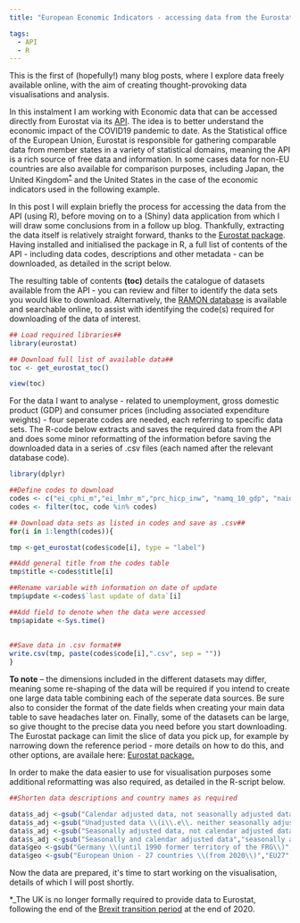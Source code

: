 ```yaml
---
title: "European Economic Indicators - accessing data from the Eurostat API"

tags:
  - API
  - R
---
```


This is the first of (hopefully!) many blog posts, where I explore data freely available online, with the aim of creating thought-provoking data visualisations and analysis.  

In this instalment I am working with Economic data that can be accessed directly from Eurostat via its [API](https://ec.europa.eu/eurostat/online-help/public/en/API_06_DataQuery_en/). The idea is to better understand the economic impact of the COVID19 pandemic to date. As the Statistical office of the European Union, Eurostat is responsible for gathering comparable data from member states in a variety of statistical domains, meaning the API is a rich source of free data and information. In some cases data for non-EU countries are also available for comparison purposes, including Japan, the United Kingdom<sup>[*](#myfootnote)</sup> and the United States in the case of the economic indicators used in the following example.  

In this post I will explain briefly the process for accessing the data from the API (using R), before moving on to a (Shiny) data application from which I will draw some conclusions from in a follow up blog. Thankfully, extracting the data itself is relatively straight forward, thanks to the [Eurostat package](http://ropengov.github.io/eurostat/articles/website/eurostat_tutorial.html). Having installed and initialised the package in R, a full list of contents of the API - including data codes, descriptions and other metadata - can be downloaded, as detailed in the script below.  

The resulting table of contents **(toc)** details the catalogue of datasets available from the API - you can review and filter to identify the data sets you would like to download. Alternatively, the [RAMON database](https://ec.europa.eu/eurostat/ramon/nomenclatures/index.cfm?TargetUrl=LST_NOM&StrGroupCode=SCL&StrLanguageCode=EN) is available and searchable online, to assist with identifying the code(s) required for downloading of the data of interest.

```r
## Load required libraries##
library(eurostat)

## Download full list of available data##
toc <- get_eurostat_toc()

view(toc)

```
  
For the data I want to analyse - related to unemployment, gross domestic product (GDP) and consumer prices (including associated expenditure weights) - four seperate codes are needed, each referring to specific data sets. The R-code below extracts and saves the required data from the API and does some minor reformatting of the information before saving the downloaded data in a series of .csv files (each named after the relevant database code). 

```r
library(dplyr)

##Define codes to download
codes <- c("ei_cphi_m","ei_lmhr_m","prc_hicp_inw", "namq_10_gdp", "naidq_10_gdp")
codes <- filter(toc, code %in% codes)

## Download data sets as listed in codes and save as .csv##
for(i in 1:length(codes)){

tmp <-get_eurostat(codes$code[i], type = "label")

##Add general title from the codes table
tmp$title <-codes$title[i]

##Rename variable with information on date of update  
tmp$update <-codes$`last update of data`[i]

##Add field to denote when the data were accessed
tmp$apidate <-Sys.time()
  
    
##Save data in .csv format##
write.csv(tmp, paste(codes$code[i],".csv", sep = ""))
}
```

**To note** – the dimensions included in the different datasets may differ, meaning some re-shaping of the data will be required if you intend to create one large data table combining each of the seperate data sources. Be sure also to consider the format of the date fields when creating your main data table to save headaches later on. Finally, some of the datasets can be large, so give thought to the precise data you need before you start downloading. The Eurostat package can limit the slice of data you pick up, for example by narrowing down the reference period - more details on how to do this, and other options, are availale here: [Eurostat package.](http://ropengov.github.io/eurostat/articles/website/eurostat_tutorial.html)  

In order to make the data easier to use for visualisation purposes some additional reformatting was also required, as detailed in the R-script below. 

```r
##Shorten data descriptions and country names as required

data$s_adj <-gsub("Calendar adjusted data, not seasonally adjusted data","calendar adjusted",data$s_adj)
data$s_adj <-gsub("Unadjusted data \\(i\\.e\\. neither seasonally adjusted nor calendar adjusted data\\)","unadjusted",data$s_adj)
data$s_adj <-gsub("Seasonally adjusted data, not calendar adjusted data","seasonally adjusted",data$s_adj)
data$s_adj <-gsub("Seasonally and calendar adjusted data","seasonally and calendar adjusted",data$s_adj)
data$geo <-gsub("Germany \\(until 1990 former territory of the FRG\\)","Germany",data$geo)
data$geo <-gsub("European Union - 27 countries \\(from 2020\\)","EU27",data$geo)

```
Now the data are prepared, it's time to start working on the visualisation, details of which I will post shortly.
    
      
<a name="myfootnote">*</a>_The UK is no longer formally required to provide data to Eurostat, following the end of the [Brexit transition period](https://ec.europa.eu/eurostat/web/products-eurostat-news/-/WDN-20200201-1) at the end of 2020.

